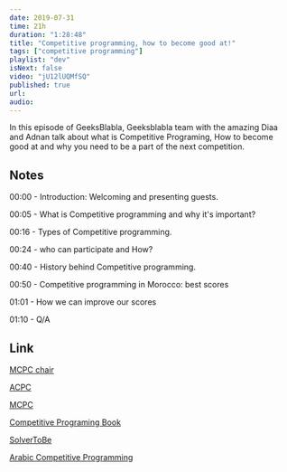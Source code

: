 ```yaml
---
date: 2019-07-31
time: 21h
duration: "1:28:48"
title: "Competitive programming, how to become good at!"
tags: ["competitive programming"]
playlist: "dev"
isNext: false
video: "jU12lUQMfSQ"
published: true
url:
audio:
---
```


In this episode of GeeksBlabla, Geeksblabla team with the amazing Diaa and Adnan talk about what is Competitive Programing, How to become good at and why you need to be a part of the next competition.

## Notes

00:00 - Introduction: Welcoming and presenting guests.

00:05 - What is Competitive programming and why it's important?

00:16 - Types of Competitive programming.

00:24 - who can participate and How?

00:40 - History behind Competitive programming.

00:50 - Competitive programming in Morocco: best scores

01:01 - How we can improve our scores

01:10 - Q/A

## Link

[MCPC chair](https://www.youtube.com/watch?v=aPOJ0w9Cc0w)

[ACPC](https://www.youtube.com/watch?v=NyI2nYOPjiU&t=4s)

[MCPC](https://www.youtube.com/watch?v=aPOJ0w9Cc0w)

[Competitive Programing Book](https://cpbook.net/)

[SolverToBe](https://www.youtube.com/channel/UC2xOPGjIhLKsgUZEiunlzWQ)

[Arabic Competitive Programming](https://www.youtube.com/user/nobody123497)
